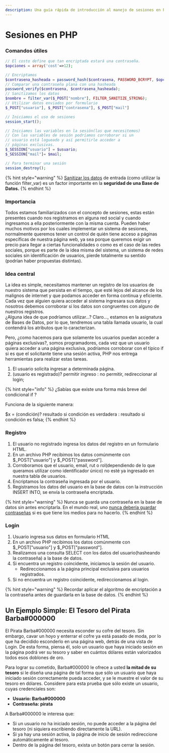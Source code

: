 ```yaml
---
description: Una guía rápida de introducción al manejo de sesiones en PHP
---
```


# Sesiones en PHP

### Comandos útiles

```php
// El costo define que tan encriptada estará una contraseña.
$opciones = array('cost'=>12);

// Encriptamos
$contrasena_hasheada = password_hash($contrasena, PASSWORD_BCRYPT, $opciones);
// Comparar una contraseña plana con una hasheada
password_verify($contrasena, $contrasena_hasheada);
// Sanitizamos los datos
$nombre = filter_var($_POST["nombre"], FILTER_SANITIZE_STRING);
// Utilizar datos enviados por formulario
$_POST["usuario"], $_POST["contrasena"], $_POST["mail"]

// Iniciamos el uso de sesiones
session_start();

// Iniciamos las variables en la sesión(las que necesitemos)
// Con las variables de sesión podríamos corroborar si un
// usuario está logueado y así permitirle acceder a 
// páginas exclusivas.
$_SESSION["usuario"] = $usuario;
$_SESSION["mail"]= $mail;

// Para terminar una sesión
session_destroy();
```

{% hint style="warning" %}
[Sanitizar los datos](https://xkcd.com/327/) de entrada \(como utilizar la función filter\_var\) es un factor importante en la **seguridad de una Base de Datos.** 
{% endhint %}

### Importancia

Todos estamos familiarizados con el concepto de sesiones, estas están presentes cuando nos registramos en alguna red social y cuando ingresamos a ella posteriormente con la misma cuenta. Pueden haber muchos motivos por los cuales implementar un sistema de sesiones, normalmente queremos tener un control de quién tiene acceso a  páginas específicas de nuestra página web, ya sea porque queremos exigir un precio para llegar a ciertas funcionalidades o como es el caso de las redes sociales, porque es parte de la idea misma del sistema, un sistema de redes sociales sin identificación de usuarios, pierde totalmente su sentido \(podrían haber propuestas distintas\).

### Idea central

La idea es simple, necesitamos mantener un registro de los usuarios de nuestro sistema que persista en el tiempo, que esté lejos del alcance de los malignos de internet y que podamos acceder en forma continua y eficiente. Cada vez que alguien quiera acceder al sistema ingresara sus datos y nosotros debemos corroborar si los datos son congruentes con alguno de nuestros registros.   
¿Alguna idea de que podríamos utilizar...? Claro..., estamos en la asignatura de Bases de Datos, por lo que, tendremos una tabla llamada usuario, la cual contendrá los atributos que lo caracterizan. 

Pero, ¿como hacemos para que solamente los usuarios puedan acceder a páginas exclusivas?, somos programadores, cada vez que un usuario quiera acceder a una página exclusiva, podríamos corroborar con el típico if si es que el solicitante tiene una sesión activa, PHP nos entrega herramientas para realizar estas tareas. 

1. El usuario solicita ingresar a determinada página.
2. \(usuario es registrado\)? permitir ingreso : no permitir, redireccionar al login;

{% hint style="info" %}
¿Sabías que existe una forma más breve del condicional if ?

Funciona de la siguiente manera:

$x = \(condición\)? resultado si condición es verdadera : resultado si condición es falsa;
{% endhint %}

### Registro

1. El usuario no registrado ingresa los datos del registro en un formulario HTML.
2. En un archivo PHP recibimos los datos comúnmente con $\_POST\["usuario"\] y $\_POST\["password"\].
3. Corroboramos que el usuario, email, rut o rol\(dependiendo de lo que queramos utilizar como identificador único\) no esté ya ingresado en nuestra tabla de usuarios.
4. Encriptamos la contraseña ingresada por el usuario.
5. Registramos los datos del usuario en la base de datos con la instrucción INSERT INTO, se envía la contraseña encriptada.

{% hint style="warning" %}
Nunca se guarda una contraseña en la base de datos sin antes encriptarla. En el mundo real, uno [nunca debería guardar contraseñas](https://www.youtube.com/watch?v=8ZtInClXe1Q) si es que tiene los medios para no hacerlo.
{% endhint %}

### Login

1. Usuario ingresa sus datos en formulario HTML
2. En un archivo PHP recibimos los datos comúnmente con $\_POST\["usuario"\] y $\_POST\["password"\].
3. Realizamos una consulta SELECT con los datos del usuario\(hasheando la contraseña\) a la base de datos.
4. Si encuentra un registro coincidente, iniciamos la sesión del usuario.
   * Redireccionamos a la página principal exclusiva para usuarios registrados.
5. Si no encuentra un registro coincidente, redireccionamos al login.

{% hint style="warning" %}
Recordar aplicar el algoritmo de encriptación a la contraseña antes de guardarla en la base de datos.
{% endhint %}

## Un Ejemplo Simple: El Tesoro del Pirata Barba\#000000

El Pirata Barba\#000000 necesita esconder su cofre del tesoro. Sin embargo, cavar un hoyo y enterrar el cofre ya está pasado de moda, por lo que ha decidido esconderlo en una página web, detrás de una vista de Login. De esta forma, piensa él, solo un usuario que haya iniciado sesión en la página podrá ver su tesoro y saber en cuántos dólares están valorizados todos esos doblones de oro.

Para lograr su cometido, Barba\#000000 le ofrece a usted **la mitad de su tesoro** si le diseña una página de tal forma que sólo un usuario que haya iniciado sesión correctamente pueda acceder, y se le muestre el valor de su tesoro en dólares. Considere para esta prueba que sólo existe un usuario, cuyas credenciales son:

* **Usuario: Barba\#000000**
* **Contraseña: pirata**

A Barba\#000000 le interesa que:

* Si un usuario no ha iniciado sesión, no puede acceder a la página del tesoro \(ni siquiera escribiendo directamente la URL\).
* Si ya hay una sesión activa, la página de inicio de sesión redireccione automáticamente al tesoro.
* Dentro de la página del tesoro, exista un botón para cerrar la sesión.



